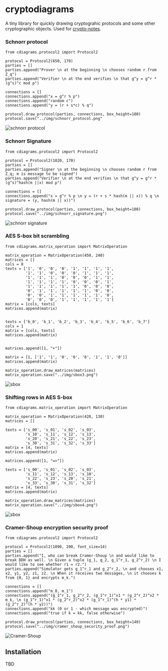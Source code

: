 # cryptodiagrams

A tiny library for quickly drawing cryptograhic protocols and some other cryptographic objects. Used for [crypto-notes](https://github.com/miha-stopar/crypto-notes).

### Schnorr protocol

```
from cdiagrams.protocol2 import Protocol2

protocol = Protocol2(650, 170)
parties = []
parties.append("Prover \n at the beginning \n chooses random r from Z_q")
parties.append("Verifier \n at the end verifies \n that g^y = g^r * (g^s)^c mod p")

connections = []
connections.append("x = g^r % p")
connections.append("random c")
connections.append("y = (r + s*c) % q")

protocol.draw_protocol(parties, connections, box_height=100)
protocol.save("../img/schnorr_protocol.png"
```

![schnorr protocol](https://raw.github.com/miha-stopar/crypto-diagrams/master/img/schnorr_protocol.png)

### Schnorr Signature

```
from cdiagrams.protocol2 import Protocol2

protocol = Protocol2(1020, 170)
parties = []
parties.append("Signer \n at the beginning \n chooses random r from Z_q; m is message to be signed")
parties.append("Verifier \n at the end verifies \n that g^y = g^r * (g^s)^hash(m ||x) mod p")

connections = []
connections.append("x = g^r % p \n y = (r + s * hash(m || x)) % q \n signature = (y, hash(m || x))")

protocol.draw_protocol(parties, connections, box_height=100)
protocol.save("../img/schnorr_signature.png")
```

![schnorr signature](https://raw.github.com/miha-stopar/crypto-diagrams/master/img/schnorr_signature.png)

### AES S-box bit scrambling

```
from cdiagrams.matrix_operation import MatrixOperation

matrix_operation = MatrixOperation(450, 240)
matrices = []
cols = 8
texts = ['1', '0', '0', '0', '1', '1', '1', '1',
         '1', '1', '0', '0', '0', '1', '1', '1',
         '1', '1', '1', '0', '0', '0', '1', '1',
         '1', '1', '1', '1', '0', '0', '0', '1',
         '1', '1', '1', '1', '1', '0', '0', '0',
         '0', '1', '1', '1', '1', '1', '0', '0',
         '0', '0', '1', '1', '1', '1', '1', '0',
         '0', '0', '0', '1', '1', '1', '1', '1']
matrix = [cols, texts]
matrices.append(matrix)


texts = ['b_0', 'b_1', 'b_2', 'b_3', 'b_4', 'b_5', 'b_6', 'b_7']
cols = 1
matrix = [cols, texts]
matrices.append(matrix)


matrices.append([1, "+"])

matrix = [1, ['1', '1', '0', '0', '0', '1', '1', '0']]
matrices.append(matrix)

matrix_operation.draw_matrices(matrices)
matrix_operation.save("../img/sbox3.png")
```
![sbox](https://raw.github.com/miha-stopar/crypto-diagrams/master/img/sbox3.png)

### Shifting rows in AES S-box

```
from cdiagrams.matrix_operation import MatrixOperation

matrix_operation = MatrixOperation(420, 130)
matrices = []

texts = ['s_00', 's_01', 's_02', 's_03',
         's_10', 's_11', 's_12', 's_13',
         's_20', 's_21', 's_22', 's_23',
         's_30', 's_31', 's_32', 's_33']
matrix = [4, texts]
matrices.append(matrix)

matrices.append([1, "=>"])

texts = ['s_00', 's_01', 's_02', 's_03',
         's_11', 's_12', 's_13', 's_10',
         's_22', 's_23', 's_20', 's_21',
         's_33', 's_30', 's_31', 's_32']
matrix = [4, texts]
matrices.append(matrix)

matrix_operation.draw_matrices(matrices)
matrix_operation.save("../img/sbox4.png")
```

![sbox](https://raw.github.com/miha-stopar/crypto-diagrams/master/img/sbox4.png)

### Cramer-Shoup encryption security proof

```
from cdiagrams.protocol2 import Protocol2

protocol = Protocol2(1090, 200, font_size=14)
parties = []
parties.append("I, who can break Cramer-Shoup \n and would like to break DDH as well. \n Given a tuple (g_1, g_2, g_1^r_1, g_2^r_2) \n I would like to see whether r1 = r2.")
parties.append("Simulator gets g_1^r_1 and g_2^r_2, \n and chooses x1, x2, y1, y2, z1, z2. \n When it receives two messages, \n it chooses k from {0, 1} and encrypts m_k.")

connections = []
connections.append("m_0, m_1")
connections.append("(g_1^r_1, g_2^r_2, (g_1^r_1)^x1 * (g_2^r_2)^x2 * m_k, \n (g_1^r_1)^x1 * (g_2^r_2)^x2 * (g_1^r_1)^(h * y1) * (g_2^r_2)^(h * y2))")
connections.append("kk (0 or 1 - which message was encrypted)")
connections.append("true if k = kk, false otherwise")

protocol.draw_protocol(parties, connections, box_height=140)
protocol.save("../img/cramer_shoup_security_proof.png")
```

![Cramer-Shoup](https://raw.github.com/miha-stopar/crypto-diagrams/master/img/cramer_shoup_security_proof.png)


## Installation

TBD
